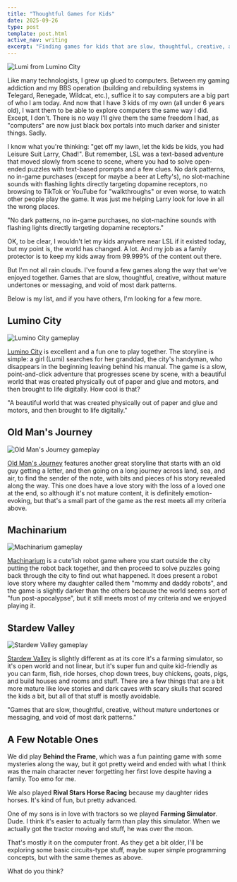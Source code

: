 ```yaml
---
title: "Thoughtful Games for Kids"
date: 2025-09-26
type: post
template: post.html
active_nav: writing
excerpt: "Finding games for kids that are slow, thoughtful, creative, and void of dark patterns in today's digital landscape."
---
```


<img src="/assets/posts/lumino-city-lumi.jpg" alt="Lumi from Lumino City" class="main-image">

Like many technologists, I grew up glued to computers. Between my gaming addiction and my BBS operation (building and rebuilding systems in Telegard, Renegade, Wildcat, etc.), suffice it to say computers are a big part of who I am today. And now that I have 3 kids of my own (all under 6 years old), I want them to be able to explore computers the same way I did. Except, I don't. There is no way I'll give them the same freedom I had, as "computers" are now just black box portals into much darker and sinister things. Sadly.

I know what you're thinking: "get off my lawn, let the kids be kids, you had Leisure Suit Larry, Chad!". But remember, LSL was a text-based adventure that moved slowly from scene to scene, where you had to solve open-ended puzzles with text-based prompts and a few clues. No dark patterns, no in-game purchases (except for maybe a beer at Lefty's), no slot-machine sounds with flashing lights directly targeting dopamine receptors, no browsing to TikTok or YouTube for "walkthroughs" or even worse, to watch other people play the game. It was just me helping Larry look for love in all the wrong places.

<div class="standout-quote">
"No dark patterns, no in-game purchases, no slot-machine sounds with flashing lights directly targeting dopamine receptors."
</div>

OK, to be clear, I wouldn't let my kids anywhere near LSL if it existed today, but my point is, the world has changed. A lot. And my job as a family protector is to keep my kids away from 99.999% of the content out there.

But I'm not all rain clouds. I've found a few games along the way that we've enjoyed together. Games that are slow, thoughtful, creative, without mature undertones or messaging, and void of most dark patterns.

Below is my list, and if you have others, I'm looking for a few more.

## Lumino City

<img src="/assets/posts/lumino-city-game.jpg" alt="Lumino City gameplay" class="game-image">

[Lumino City](https://store.steampowered.com/app/205020/Lumino_City/) is excellent and a fun one to play together. The storyline is simple: a girl (Lumi) searches for her granddad, the city's handyman, who disappears in the beginning leaving behind his manual. The game is a slow, point-and-click adventure that progresses scene by scene, with a beautiful world that was created physically out of paper and glue and motors, and then brought to life digitally. How cool is that?

<div class="standout-quote">
"A beautiful world that was created physically out of paper and glue and motors, and then brought to life digitally."
</div>

## Old Man's Journey

<img src="/assets/posts/old-mans-journey.jpg" alt="Old Man's Journey gameplay" class="game-image">

[Old Man's Journey](http://www.oldmansjourney.com/) features another great storyline that starts with an old guy getting a letter, and then going on a long journey across land, sea, and air, to find the sender of the note, with bits and pieces of his story revealed along the way. This one does have a love story with <span class="spoiler">the loss of a loved one at the end</span>, so although it's not mature content, it is definitely emotion-evoking, but that's a small part of the game as the rest meets all my criteria above.

## Machinarium

<img src="/assets/posts/machinarium-game.jpg" alt="Machinarium gameplay" class="game-image">

[Machinarium](https://amanita-design.net/games/machinarium.html) is a cute'ish robot game where you start outside the city putting the robot back together, and then proceed to solve puzzles going back through the city to find out what happened. It does present a robot love story where my daughter called them "mommy and daddy robots", and the game is slightly darker than the others because the world seems sort of "fun post-apocalypse", but it still meets most of my criteria and we enjoyed playing it.

## Stardew Valley

<img src="/assets/posts/stardew-valley.jpg" alt="Stardew Valley gameplay" class="game-image">

[Stardew Valley](https://www.stardewvalley.net/) is slightly different as at its core it's a farming simulator, so it's open world and not linear, but it's super fun and quite kid-friendly as you can farm, fish, ride horses, chop down trees, buy chickens, goats, pigs, and build houses and rooms and stuff. There are a few things that are a bit more mature like love stories and dark caves with scary skulls that scared the kids a bit, but all of that stuff is mostly avoidable.

<div class="standout-quote">
"Games that are slow, thoughtful, creative, without mature undertones or messaging, and void of most dark patterns."
</div>

## A Few Notable Ones

We did play **Behind the Frame**, which was a fun painting game with some mysteries along the way, but it got pretty weird and ended with what I think was <span class="spoiler">the main character never forgetting her first love despite having a family</span>. Too emo for me.

We also played **Rival Stars Horse Racing** because my daughter rides horses. It's kind of fun, but pretty advanced.

One of my sons is in love with tractors so we played **Farming Simulator**. Dude. I think it's easier to actually farm than play this simulator. When we actually got the tractor moving and stuff, he was over the moon.

That's mostly it on the computer front. As they get a bit older, I'll be exploring some basic circuits-type stuff, maybe super simple programming concepts, but with the same themes as above.

What do you think?